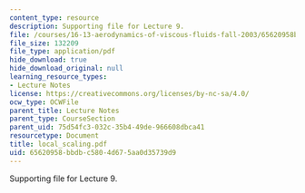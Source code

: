 ```yaml
---
content_type: resource
description: Supporting file for Lecture 9.
file: /courses/16-13-aerodynamics-of-viscous-fluids-fall-2003/65620958bbdbc5804d675aa0d35739d9_local_scaling.pdf
file_size: 132209
file_type: application/pdf
hide_download: true
hide_download_original: null
learning_resource_types:
- Lecture Notes
license: https://creativecommons.org/licenses/by-nc-sa/4.0/
ocw_type: OCWFile
parent_title: Lecture Notes
parent_type: CourseSection
parent_uid: 75d54fc3-032c-35b4-49de-966608dbca41
resourcetype: Document
title: local_scaling.pdf
uid: 65620958-bbdb-c580-4d67-5aa0d35739d9
---
```

Supporting file for Lecture 9.